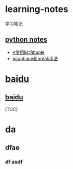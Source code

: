 # learning-notes
 学习笔记

## [python notes](python_notes)
* [※使用list和tuple](python_notes/使用list和tuple.md) 
* [※continue和break用法](python_notes/continue和break用法.md)


# [baidu](http://www.baidu.com)
## [baidu](http://www.baidu.com)


[TOC]

# da 
## dfae
### df asdf